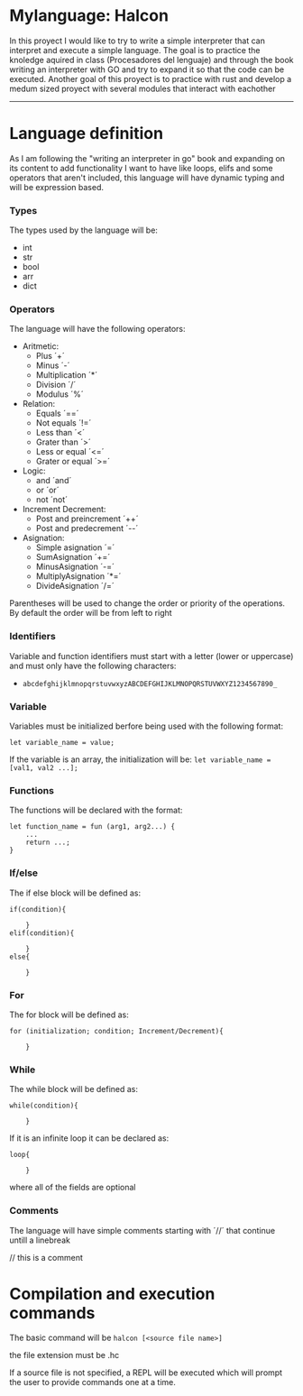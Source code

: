 # Mylanguage: Halcon

In this proyect I would like to try to write a simple interpreter that can interpret and execute a simple language. The goal is to practice the knoledge aquired in class (Procesadores del lenguaje) and through the book writing an interpreter with GO and try to expand it so that the code can be executed. Another goal of this proyect is to practice with rust and develop a medum sized proyect with several modules that interact with eachother

---
# Language definition

As I am following the "writing an interpreter in go" book and expanding on its content to add functionality I want to have like loops, elifs and some operators that aren't included, this language will have dynamic typing and will be expression based.

### Types
The types used by the language will be:
- int 
- str 
- bool
- arr
- dict


### Operators
The language will have the following operators:
- Aritmetic:
    - Plus ´+´
    - Minus ´-´
    - Multiplication ´*´
    - Division ´/´
    - Modulus ´%´
- Relation:
    - Equals ´==´
    - Not equals ´!=´
    - Less than ´<´
    - Grater than ´>´
    - Less or equal ´<=´
    - Grater or equal ´>=´
- Logic:
    - and ´and´
    - or ´or´
    - not ´not´
- Increment Decrement:
    - Post and preincrement ´++´
    - Post and predecrement ´--´ 
- Asignation:
    - Simple asignation ´=´
    - SumAsignation ´+=´
    - MinusAsignation ´-=´
    - MultiplyAsignation ´*=´
    - DivideAsignation ´/=´

Parentheses will be used to change the order or priority of the operations. By default the order will be from left to right

### Identifiers
Variable and function identifiers must start with a letter (lower or uppercase) and must only have the following characters:
- `abcdefghijklmnopqrstuvwxyzABCDEFGHIJKLMNOPQRSTUVWXYZ1234567890_`

### Variable

Variables must be initialized berfore being used with the following format:

`let variable_name = value;`

If the variable is an array, the initialization will be:
`let variable_name = [val1, val2 ...];`


### Functions
The functions will be declared with the format:

```
let function_name = fun (arg1, arg2...) {
    ...
    return ...;
}
```

### If/else

The if else block will be defined as:

```
if(condition){

    }
elif(condition){

    }
else{

    }
```
### For
The for block will be defined as:

```
for (initialization; condition; Increment/Decrement){

    }

```

### While
The while block will be defined as:

```
while(condition){

    }
```

If it is an infinite loop it can be declared as:

```
loop{

    }
```

where all of the fields are optional

### Comments
The language will have simple comments starting with ´//´ that continue untill a linebreak

// this is a comment

# Compilation and execution commands

The basic command will be 
`halcon [<source file name>]`

the file extension must be .hc

If a source file is not specified, a REPL will be executed which will prompt the user to provide commands one at a time.
